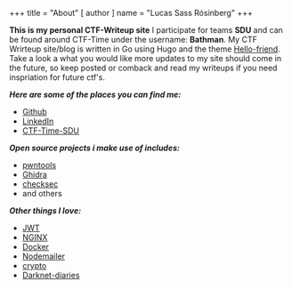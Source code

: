 +++
title = "About"
[ author ]
  name = "Lucas Sass Rósinberg"
+++

**This is my personal CTF-Writeup site** I participate for teams **SDU** and can be found around CTF-Time under the username: **Bathman**. My CTF Wrirteup site/blog is written in Go using Hugo and the theme [Hello-friend](https://github.com/rhazdon/hugo-theme-hello-friend-ng). Take a look a what you would like more updates to my site should come in the future, so keep posted or comback and read my writeups if you need inspriation for future ctf's.

**_Here are some of the places you can find me:_**

- [Github](https://github.com/Lucassass)
- [LinkedIn](www.linkedin.com/in/lucas-sass-rósinberg)
- [CTF-Time-SDU](https://ctftime.org/team/155032)

**_Open source projects i make use of includes:_**

- [pwntools](https://github.com/Gallopsled/pwntools)
- [Ghidra](https://github.com/NationalSecurityAgency/ghidra)
- [checksec](https://github.com/slimm609/checksec.sh)
- and others

**_Other things I love:_**

- [JWT](https://jwt.io)
- [NGINX](https://www.nginx.com)
- [Docker](https://www.docker.com)
- [Nodemailer](https://nodemailer.com/about/)
- [crypto](https://nodejs.org/api/crypto.html)
- [Darknet-diaries](https://darknetdiaries.com)

